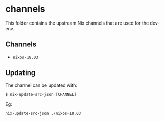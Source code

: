 # channels

This folder contains the upstream Nix channels that are used for the dev-env.

## Channels

- `nixos-18.03`

## Updating

The channel can be updated with:

```
$ nix-update-src-json [CHANNEL]
```

Eg:

```
nix-update-src-json ./nixos-18.03
```


<!-- Copyright (c) 2019 Geoffrey Huntley. All rights reserved. -->
<!-- SPDX-License-Identifier: AGPL-3.0 -->

